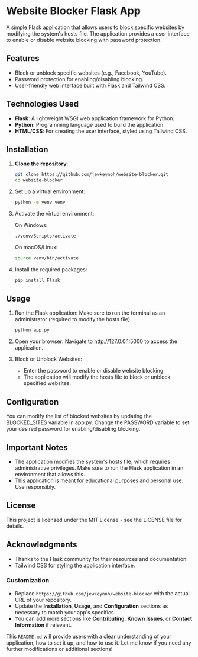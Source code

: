 # Website Blocker Flask App

A simple Flask application that allows users to block specific websites by modifying the system's hosts file. The application provides a user interface to enable or disable website blocking with password protection.

## Features

- Block or unblock specific websites (e.g., Facebook, YouTube).
- Password protection for enabling/disabling blocking.
- User-friendly web interface built with Flask and Tailwind CSS.

## Technologies Used

- **Flask**: A lightweight WSGI web application framework for Python.
- **Python**: Programming language used to build the application.
- **HTML/CSS**: For creating the user interface, styled using Tailwind CSS.

## Installation

1. **Clone the repository**:
   ```bash
   git clone https://github.com/jewkeynoh/website-blocker.git
   cd website-blocker
   ```
2. Set up a virtual environment:
   ```bash
   python -m venv venv
   ```
3. Activate the virtual environment:

   On Windows:
   ```bash
   ./venv/Scripts/activate
   ```
   On macOS/Linux:
   ```bash
   source venv/bin/activate
   ```

4. Install the required packages:
   ```bash
   pip install Flask
   ```

## Usage

1. Run the Flask application: Make sure to run the terminal as an administrator (required to modify the hosts file).
   ```bash
   python app.py
   ```
2. Open your browser: Navigate to http://127.0.0.1:5000 to access the application.

3. Block or Unblock Websites:
   - Enter the password to enable or disable website blocking.
   - The application will modify the hosts file to block or unblock specified websites.

## Configuration
You can modify the list of blocked websites by updating the BLOCKED_SITES variable in app.py.
Change the PASSWORD variable to set your desired password for enabling/disabling blocking.

## Important Notes
- The application modifies the system's hosts file, which requires administrative privileges. Make sure to run the Flask application in an environment that allows this.
- This application is meant for educational purposes and personal use. Use responsibly.

## License
This project is licensed under the MIT License - see the LICENSE file for details.

## Acknowledgments
- Thanks to the Flask community for their resources and documentation.
- Tailwind CSS for styling the application interface.

### Customization
- Replace `https://github.com/jewkeynoh/website-blocker` with the actual URL of your repository.
- Update the **Installation**, **Usage**, and **Configuration** sections as necessary to match your app's specifics.
- You can add more sections like **Contributing**, **Known Issues**, or **Contact Information** if relevant.

This `README.md` will provide users with a clear understanding of your application, how to set it up, and how to use it. Let me know if you need any further modifications or additional sections!

